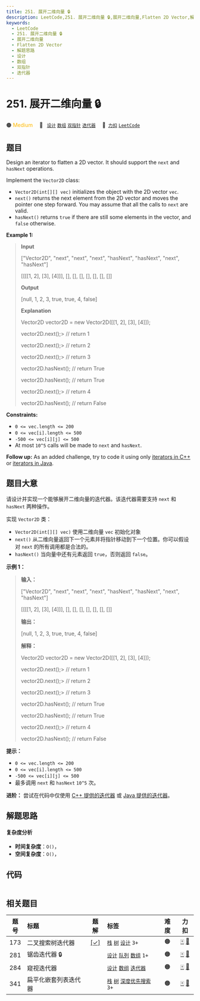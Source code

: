 ```yaml
---
title: 251. 展开二维向量 🔒
description: LeetCode,251. 展开二维向量 🔒,展开二维向量,Flatten 2D Vector,解题思路,设计,数组,双指针,迭代器
keywords:
  - LeetCode
  - 251. 展开二维向量 🔒
  - 展开二维向量
  - Flatten 2D Vector
  - 解题思路
  - 设计
  - 数组
  - 双指针
  - 迭代器
---
```


# 251. 展开二维向量 🔒

🟠 <font color=#ffb800>Medium</font>&emsp; 🔖&ensp; [`设计`](/tag/design.md) [`数组`](/tag/array.md) [`双指针`](/tag/two-pointers.md) [`迭代器`](/tag/iterator.md)&emsp; 🔗&ensp;[`力扣`](https://leetcode.cn/problems/flatten-2d-vector) [`LeetCode`](https://leetcode.com/problems/flatten-2d-vector)

## 题目

Design an iterator to flatten a 2D vector. It should support the `next` and
`hasNext` operations.

Implement the `Vector2D` class:

  * `Vector2D(int[][] vec)` initializes the object with the 2D vector `vec`.
  * `next()` returns the next element from the 2D vector and moves the pointer one step forward. You may assume that all the calls to `next` are valid.
  * `hasNext()` returns `true` if there are still some elements in the vector, and `false` otherwise.



**Example 1:**

> 
> 
> 
> 
> 
> **Input**
> 
> ["Vector2D", "next", "next", "next", "hasNext", "hasNext", "next", "hasNext"]
> 
> [[[[1, 2], [3], [4]]], [], [], [], [], [], [], []]
> 
> **Output**
> 
> [null, 1, 2, 3, true, true, 4, false]
> 
> 
> 
> **Explanation**
> 
> Vector2D vector2D = new Vector2D([[1, 2], [3], [4]]);
> 
> vector2D.next();> 
> // return 1
> 
> vector2D.next();> 
> // return 2
> 
> vector2D.next();> 
> // return 3
> 
> vector2D.hasNext(); // return True
> 
> vector2D.hasNext(); // return True
> 
> vector2D.next();> 
> // return 4
> 
> vector2D.hasNext(); // return False

**Constraints:**

  * `0 <= vec.length <= 200`
  * `0 <= vec[i].length <= 500`
  * `-500 <= vec[i][j] <= 500`
  * At most `10^5` calls will be made to `next` and `hasNext`.



**Follow up:** As an added challenge, try to code it using only [iterators in
C++](http://www.cplusplus.com/reference/iterator/iterator/) or [iterators in
Java](http://docs.oracle.com/javase/7/docs/api/java/util/Iterator.html).


## 题目大意

请设计并实现一个能够展开二维向量的迭代器。该迭代器需要支持 `next` 和 `hasNext` 两种操作。

实现 `Vector2D` 类：

  * `Vector2D(int[][] vec)` 使用二维向量 `vec` 初始化对象
  * `next()` 从二维向量返回下一个元素并将指针移动到下一个位置。你可以假设对 `next` 的所有调用都是合法的。
  * `hasNext()` 当向量中还有元素返回 `true`，否则返回 `false`。



**示例 1：**

> 
> 
> 
> 
> 
> **输入：**
> 
> ["Vector2D", "next", "next", "next", "hasNext", "hasNext", "next", "hasNext"]
> 
> [[[[1, 2], [3], [4]]], [], [], [], [], [], [], []]
> 
> **输出：**
> 
> [null, 1, 2, 3, true, true, 4, false]
> 
> 
> 
> **解释：**
> 
> Vector2D vector2D = new Vector2D([[1, 2], [3], [4]]);
> 
> vector2D.next();> 
> // return 1
> 
> vector2D.next();> 
> // return 2
> 
> vector2D.next();> 
> // return 3
> 
> vector2D.hasNext(); // return True
> 
> vector2D.hasNext(); // return True
> 
> vector2D.next();> 
> // return 4
> 
> vector2D.hasNext(); // return False
> 
> 



**提示：**

  * `0 <= vec.length <= 200`
  * `0 <= vec[i].length <= 500`
  * `-500 <= vec[i][j] <= 500`
  * 最多调用 `next` 和 `hasNext` `10^5` 次。



**进阶：** 尝试在代码中仅使用 [C++
提供的迭代器](http://www.cplusplus.com/reference/iterator/iterator/) 或 [Java
提供的迭代器](https://docs.oracle.com/javase/7/docs/api/java/util/Iterator.html)。


## 解题思路

#### 复杂度分析

- **时间复杂度**：`O()`，
- **空间复杂度**：`O()`，

## 代码

```javascript

```

## 相关题目

<!-- prettier-ignore -->
| 题号 | 标题 | 题解 | 标签 | 难度 | 力扣 |
| :------: | :------ | :------: | :------ | :------: | :------: |
| 173 | 二叉搜索树迭代器 | [[✓]](/problem/0173.md) |  [`栈`](/tag/stack.md) [`树`](/tag/tree.md) [`设计`](/tag/design.md) `3+` | 🟠 | [🀄️](https://leetcode.cn/problems/binary-search-tree-iterator) [🔗](https://leetcode.com/problems/binary-search-tree-iterator) |
| 281 | 锯齿迭代器 🔒 |  |  [`设计`](/tag/design.md) [`队列`](/tag/queue.md) [`数组`](/tag/array.md) `1+` | 🟠 | [🀄️](https://leetcode.cn/problems/zigzag-iterator) [🔗](https://leetcode.com/problems/zigzag-iterator) |
| 284 | 窥视迭代器 |  |  [`设计`](/tag/design.md) [`数组`](/tag/array.md) [`迭代器`](/tag/iterator.md) | 🟠 | [🀄️](https://leetcode.cn/problems/peeking-iterator) [🔗](https://leetcode.com/problems/peeking-iterator) |
| 341 | 扁平化嵌套列表迭代器 |  |  [`栈`](/tag/stack.md) [`树`](/tag/tree.md) [`深度优先搜索`](/tag/depth-first-search.md) `3+` | 🟠 | [🀄️](https://leetcode.cn/problems/flatten-nested-list-iterator) [🔗](https://leetcode.com/problems/flatten-nested-list-iterator) |